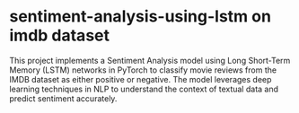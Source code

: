 # sentiment-analysis-using-lstm on imdb dataset
This project implements a Sentiment Analysis model using Long Short-Term Memory (LSTM) networks in PyTorch to classify movie reviews from the IMDB dataset as either positive or negative. The model leverages deep learning techniques in NLP to understand the context of textual data and predict sentiment accurately.
